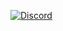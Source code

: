﻿[![Discord](https://discordapp.com/api/guilds/147439310096826368/widget.png)](https://discordapp.com/invite/0p3mZ7JeMSz5A4sR)